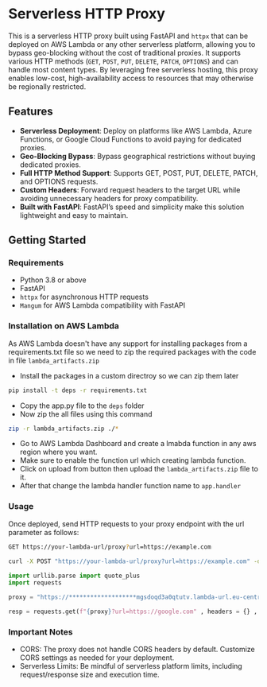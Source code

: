 # Serverless HTTP Proxy

This is a serverless HTTP proxy built using FastAPI and `httpx` that can be deployed on AWS Lambda or any other serverless platform, allowing you to bypass geo-blocking without the cost of traditional proxies. It supports various HTTP methods (`GET`, `POST`, `PUT`, `DELETE`, `PATCH`, `OPTIONS`) and can handle most content types. By leveraging free serverless hosting, this proxy enables low-cost, high-availability access to resources that may otherwise be regionally restricted.

## Features

- **Serverless Deployment**: Deploy on platforms like AWS Lambda, Azure Functions, or Google Cloud Functions to avoid paying for dedicated proxies.
- **Geo-Blocking Bypass**: Bypass geographical restrictions without buying dedicated proxies.
- **Full HTTP Method Support**: Supports GET, POST, PUT, DELETE, PATCH, and OPTIONS requests.
- **Custom Headers**: Forward request headers to the target URL while avoiding unnecessary headers for proxy compatibility.
- **Built with FastAPI**: FastAPI’s speed and simplicity make this solution lightweight and easy to maintain.

## Getting Started

### Requirements

- Python 3.8 or above
- FastAPI
- `httpx` for asynchronous HTTP requests
- `Mangum` for AWS Lambda compatibility with FastAPI

### Installation on AWS Lambda

As AWS Lambda doesn't have any support for installing packages from a requirements.txt file so we need to zip the required packages with the code in file `lambda_artifacts.zip`

* Install the packages in a custom directroy so we can zip them later
```bash
pip install -t deps -r requirements.txt
```
* Copy the app.py file to the `deps` folder
* Now zip the all files using this command
```bash
zip -r lambda_artifacts.zip ./*
```
* Go to AWS Lambda Dashboard and create a lmabda function in any aws region where you want.
* Make sure to enable the function url which creating lambda function.
* Click on upload from button then upload the `lambda_artifacts.zip` file to it.
* After that change the lambda handler function name to `app.handler`

### Usage
Once deployed, send HTTP requests to your proxy endpoint with the url parameter as follows:

```bash
GET https://your-lambda-url/proxy?url=https://example.com
```

```bash
curl -X POST "https://your-lambda-url/proxy?url=https://example.com" -d '{"key": "value"}' -H "Content-Type: application/json"
```

```py
import urllib.parse import quote_plus
import requests

proxy = "https://*******************mgsdoqd3a0qtutv.lambda-url.eu-central-1.on.aws/proxy"

resp = requests.get(f"{proxy}?url=https://google.com" , headers = {} , json = {})

```

### Important Notes
* CORS: The proxy does not handle CORS headers by default. Customize CORS settings as needed for your deployment.
* Serverless Limits: Be mindful of serverless platform limits, including request/response size and execution time.


